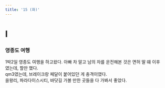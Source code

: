```yaml
---
title: '15 (화)'
---
```


# I

### 영종도 여행

1박2일 영종도 여행을 하고왔다. 아빠 차 말고 남의 차를 운전해본 것은 면허 딸 떄 이후였는데, 할만 했다.  
qm3였는데, 브레이크랑 페달이 붙어있던 게 충격이였다.  
을왕리, 파라다이스시티, 바닷길 가볼 만한 곳들을 다 가봐서 좋았다.
